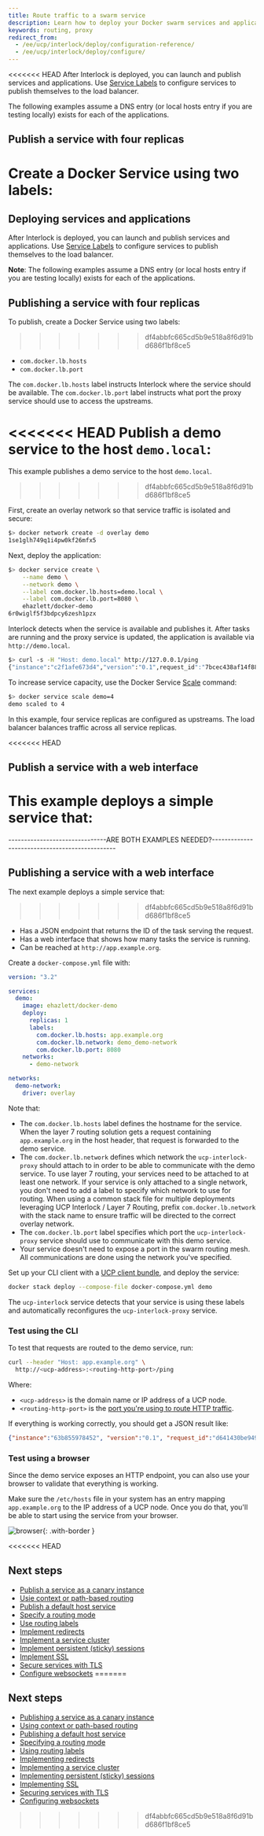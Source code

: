 ```yaml
---
title: Route traffic to a swarm service
description: Learn how to deploy your Docker swarm services and applications
keywords: routing, proxy
redirect_from:
  - /ee/ucp/interlock/deploy/configuration-reference/
  - /ee/ucp/interlock/deploy/configure/
---
```


<<<<<<< HEAD
After Interlock is deployed, you can launch and publish services and applications.
Use [Service Labels](/engine/reference/commandline/service_create/#set-metadata-on-a-service--l-label)
to configure services to publish themselves to the load balancer.

The following examples assume a DNS entry (or local hosts entry if you are testing locally) exists
for each of the applications.

## Publish a service with four replicas
Create a Docker Service using two labels:
=======
## Deploying services and applications
After Interlock is deployed, you can launch and publish services and applications.
Use [Service Labels](https://docs.docker.com/engine/reference/commandline/service_create/#set-metadata-on-a-service--l-label)
to configure services to publish themselves to the load balancer.

**Note**: The following examples assume a DNS entry (or local hosts entry if you are testing locally) exists
for each of the applications.

## Publishing a service with four replicas
To publish, create a Docker Service using two labels:
>>>>>>> df4abbfc665cd5b9e518a8f6d91bd686f1bf8ce5

- `com.docker.lb.hosts`
- `com.docker.lb.port`

The `com.docker.lb.hosts` label instructs Interlock where the service should be available.
The `com.docker.lb.port` label instructs what port the proxy service should use to access
the upstreams.

<<<<<<< HEAD
Publish a demo service to the host `demo.local`:
=======
This example publishes a demo service to the host `demo.local`.
>>>>>>> df4abbfc665cd5b9e518a8f6d91bd686f1bf8ce5

First, create an overlay network so that service traffic is isolated and secure:

```bash
$> docker network create -d overlay demo
1se1glh749q1i4pw0kf26mfx5
```

Next, deploy the application:

```bash
$> docker service create \
    --name demo \
    --network demo \
    --label com.docker.lb.hosts=demo.local \
    --label com.docker.lb.port=8080 \
    ehazlett/docker-demo
6r0wiglf5f3bdpcy6zesh1pzx
```

Interlock detects when the service is available and publishes it. After tasks are running
and the proxy service is updated, the application is available via `http://demo.local`.

```bash
$> curl -s -H "Host: demo.local" http://127.0.0.1/ping
{"instance":"c2f1afe673d4","version":"0.1",request_id":"7bcec438af14f8875ffc3deab9215bc5"}
```

To increase service capacity, use the Docker Service [Scale](https://docs.docker.com/engine/swarm/swarm-tutorial/scale-service/) command:

```bash
$> docker service scale demo=4
demo scaled to 4
```

In this example, four service replicas are configured as upstreams.  The load balancer balances traffic
across all service replicas.

<<<<<<< HEAD
## Publish a service with a web interface
This example deploys a simple service that:
=======
-------------------------------ARE BOTH EXAMPLES NEEDED?-----------------------------------------------

## Publishing a service with a web interface
The next example deploys a simple service that:
>>>>>>> df4abbfc665cd5b9e518a8f6d91bd686f1bf8ce5

* Has a JSON endpoint that returns the ID of the task serving the request.
* Has a web interface that shows how many tasks the service is running.
* Can be reached at `http://app.example.org`.

Create a `docker-compose.yml` file with:

```yaml
version: "3.2"

services:
  demo:
    image: ehazlett/docker-demo
    deploy:
      replicas: 1
      labels:
        com.docker.lb.hosts: app.example.org
        com.docker.lb.network: demo_demo-network
        com.docker.lb.port: 8080
    networks:
      - demo-network

networks:
  demo-network:
    driver: overlay
```

Note that:

* The `com.docker.lb.hosts` label defines the hostname for the service. When
the layer 7 routing solution gets a request containing `app.example.org` in
the host header, that request is forwarded to the demo service.
* The `com.docker.lb.network` defines which network the `ucp-interlock-proxy`
should attach to in order to be able to communicate with the demo service.
To use layer 7 routing, your services need to be attached to at least one network.
If your service is only attached to a single network, you don't need to add
a label to specify which network to use for routing. When using a common stack file for multiple deployments leveraging UCP Interlock / Layer 7 Routing, prefix `com.docker.lb.network` with the stack name to ensure traffic will be directed to the correct overlay network.
* The `com.docker.lb.port` label specifies which port the `ucp-interlock-proxy`
service should use to communicate with this demo service.
* Your service doesn't need to expose a port in the swarm routing mesh. All
communications are done using the network you've specified.

Set up your CLI client with a [UCP client bundle](../../user-access/cli.md),
and deploy the service:

```bash
docker stack deploy --compose-file docker-compose.yml demo
```

The `ucp-interlock` service detects that your service is using these labels
and automatically reconfigures the `ucp-interlock-proxy` service.

### Test using the CLI

To test that requests are routed to the demo service, run:

```bash
curl --header "Host: app.example.org" \
  http://<ucp-address>:<routing-http-port>/ping
```

Where:

* `<ucp-address>` is the domain name or IP address of a UCP node.
* `<routing-http-port>` is the [port you're using to route HTTP traffic](../deploy/index.md).

If everything is working correctly, you should get a JSON result like:

```json
{"instance":"63b855978452", "version":"0.1", "request_id":"d641430be9496937f2669ce6963b67d6"}
```

### Test using a browser

Since the demo service exposes an HTTP endpoint, you can also use your browser
to validate that everything is working.

Make sure the `/etc/hosts` file in your system has an entry mapping
`app.example.org` to the IP address of a UCP node. Once you do that, you'll be
able to start using the service from your browser.

![browser](../../images/route-simple-app-1.png){: .with-border }

<<<<<<< HEAD
## Next steps

- [Publish a service as a canary instance](./canary.md)
- [Usie context or path-based routing](./context.md)
- [Publish a default host service](./interlock-vip-mode.md)
- [Specify a routing mode](./interlock-vip-mode.md)
- [Use routing labels](./labels-reference.md)
- [Implement redirects](./redirects.md)
- [Implement a service cluster](./service-clusters.md)
- [Implement persistent (sticky) sessions](./sessions.md)
- [Implement SSL](./ssl.md)
- [Secure services with TLS](./tls.md)
- [Configure websockets](./websockets.md)
=======

## Next steps

- [Publishing a service as a canary instance](canary.md)
- [Using context or path-based routing](context.md)
- [Publishing a default host service](default-backend.md)
- [Specifying a routing mode](interlock-vip-mode)
- [Using routing labels](labels-reference.md)
- [Implementing redirects](redirects.md)
- [Implementing a service cluster](service-clusters.md)
- [Implementing persistent (sticky) sessions](sessions.md)
- [Implementing SSL](ssl.md)
- [Securing services with TLS](tls.md)
- [Configuring websockets](websockets.md)
>>>>>>> df4abbfc665cd5b9e518a8f6d91bd686f1bf8ce5
